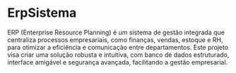 # ErpSistema
 ERP (Enterprise Resource Planning) é um sistema de gestão integrada que centraliza processos empresariais, como finanças, vendas, estoque e RH, para otimizar a eficiência e comunicação entre departamentos. Este projeto visa criar uma solução robusta e intuitiva, com banco de dados estruturado, interface amigável e segurança avançada, facilitando a gestão empresarial.
